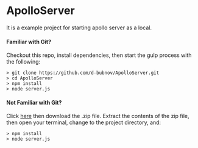 # ApolloServer

It is a example project for starting apollo server as a local.

#### Familiar with Git?
Checkout this repo, install dependencies, then start the gulp process with the following:

```
> git clone https://github.com/d-bubnov/ApolloServer.git
> cd ApolloServer
> npm install
> node server.js
```

#### Not Familiar with Git?
Click [here](https://github.com/d-bubnov/ApolloServer/archive/master.zip) then download the .zip file.
Extract the contents of the zip file, then open your terminal, change to the project directory, and:

```
> npm install
> node server.js
```
